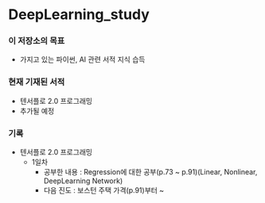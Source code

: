 # DeepLearning_study

### 이 저장소의 목표

+ 가지고 있는 파이썬, AI 관련 서적 지식 습득 

### 현재 기재된 서적

+ 텐서플로 2.0 프로그래밍
+ 추가될 예정

### 기록

+ 텐서플로 2.0 프로그래밍
  - 1일차 
    * 공부한 내용
    : Regression에 대한 공부(p.73 ~ p.91)(Linear, Nonlinear, DeepLearning Network)
    * 다음 진도
    : 보스턴 주택 가격(p.91)부터 ~
